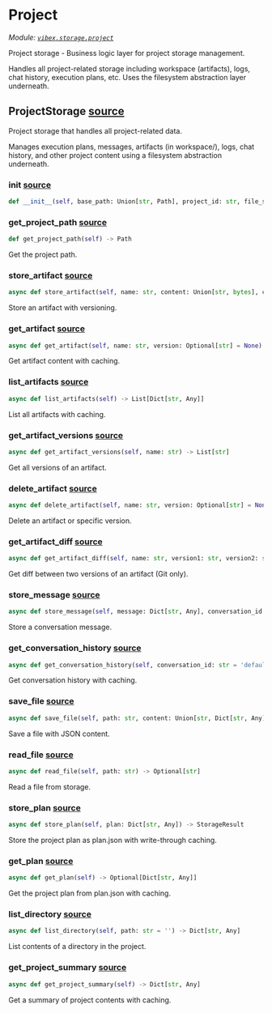 # Project

*Module: [`vibex.storage.project`](https://github.com/dustland/vibex/blob/main/src/vibex/storage/project.py)*

Project storage - Business logic layer for project storage management.

Handles all project-related storage including workspace (artifacts), logs, 
chat history, execution plans, etc. Uses the filesystem abstraction layer underneath.

## ProjectStorage <a href="https://github.com/dustland/vibex/blob/main/src/vibex/storage/project.py#L20" class="source-link" title="View source code">source</a>

Project storage that handles all project-related data.

Manages execution plans, messages, artifacts (in workspace/), logs,
chat history, and other project
content using a filesystem abstraction underneath.

### __init__ <a href="https://github.com/dustland/vibex/blob/main/src/vibex/storage/project.py#L29" class="source-link" title="View source code">source</a>

```python
def __init__(self, base_path: Union[str, Path], project_id: str, file_storage: FileStorage = None, use_git_artifacts: bool = True, cache_backend: Optional[CacheBackend] = None)
```
### get_project_path <a href="https://github.com/dustland/vibex/blob/main/src/vibex/storage/project.py#L91" class="source-link" title="View source code">source</a>

```python
def get_project_path(self) -> Path
```

Get the project path.

### store_artifact <a href="https://github.com/dustland/vibex/blob/main/src/vibex/storage/project.py#L96" class="source-link" title="View source code">source</a>

```python
async def store_artifact(self, name: str, content: Union[str, bytes], content_type: str = 'text/plain', metadata: Optional[Dict[str, Any]] = None, commit_message: Optional[str] = None) -> StorageResult
```

Store an artifact with versioning.

### get_artifact <a href="https://github.com/dustland/vibex/blob/main/src/vibex/storage/project.py#L125" class="source-link" title="View source code">source</a>

```python
async def get_artifact(self, name: str, version: Optional[str] = None) -> Optional[str]
```

Get artifact content with caching.

### list_artifacts <a href="https://github.com/dustland/vibex/blob/main/src/vibex/storage/project.py#L148" class="source-link" title="View source code">source</a>

```python
async def list_artifacts(self) -> List[Dict[str, Any]]
```

List all artifacts with caching.

### get_artifact_versions <a href="https://github.com/dustland/vibex/blob/main/src/vibex/storage/project.py#L171" class="source-link" title="View source code">source</a>

```python
async def get_artifact_versions(self, name: str) -> List[str]
```

Get all versions of an artifact.

### delete_artifact <a href="https://github.com/dustland/vibex/blob/main/src/vibex/storage/project.py#L178" class="source-link" title="View source code">source</a>

```python
async def delete_artifact(self, name: str, version: Optional[str] = None) -> StorageResult
```

Delete an artifact or specific version.

### get_artifact_diff <a href="https://github.com/dustland/vibex/blob/main/src/vibex/storage/project.py#L204" class="source-link" title="View source code">source</a>

```python
async def get_artifact_diff(self, name: str, version1: str, version2: str) -> Optional[str]
```

Get diff between two versions of an artifact (Git only).

### store_message <a href="https://github.com/dustland/vibex/blob/main/src/vibex/storage/project.py#L376" class="source-link" title="View source code">source</a>

```python
async def store_message(self, message: Dict[str, Any], conversation_id: str = 'default') -> StorageResult
```

Store a conversation message.

### get_conversation_history <a href="https://github.com/dustland/vibex/blob/main/src/vibex/storage/project.py#L408" class="source-link" title="View source code">source</a>

```python
async def get_conversation_history(self, conversation_id: str = 'default') -> List[Dict[str, Any]]
```

Get conversation history with caching.

### save_file <a href="https://github.com/dustland/vibex/blob/main/src/vibex/storage/project.py#L453" class="source-link" title="View source code">source</a>

```python
async def save_file(self, path: str, content: Union[str, Dict[str, Any]]) -> StorageResult
```

Save a file with JSON content.

### read_file <a href="https://github.com/dustland/vibex/blob/main/src/vibex/storage/project.py#L465" class="source-link" title="View source code">source</a>

```python
async def read_file(self, path: str) -> Optional[str]
```

Read a file from storage.

### store_plan <a href="https://github.com/dustland/vibex/blob/main/src/vibex/storage/project.py#L475" class="source-link" title="View source code">source</a>

```python
async def store_plan(self, plan: Dict[str, Any]) -> StorageResult
```

Store the project plan as plan.json with write-through caching.

### get_plan <a href="https://github.com/dustland/vibex/blob/main/src/vibex/storage/project.py#L495" class="source-link" title="View source code">source</a>

```python
async def get_plan(self) -> Optional[Dict[str, Any]]
```

Get the project plan from plan.json with caching.

### list_directory <a href="https://github.com/dustland/vibex/blob/main/src/vibex/storage/project.py#L525" class="source-link" title="View source code">source</a>

```python
async def list_directory(self, path: str = '') -> Dict[str, Any]
```

List contents of a directory in the project.

### get_project_summary <a href="https://github.com/dustland/vibex/blob/main/src/vibex/storage/project.py#L558" class="source-link" title="View source code">source</a>

```python
async def get_project_summary(self) -> Dict[str, Any]
```

Get a summary of project contents with caching.

